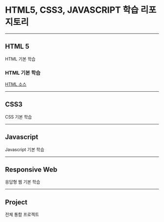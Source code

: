 # HTML5, CSS3, JAVASCRIPT 학습 리포지토리

------------------------

## HTML 5
HTML 기본 학습

### HTML 기본 학습
[HTML 소스]()

------------------------

## CSS3
CSS 기본 학습

------------------------

## Javascript
Javascript 기본 학습

------------------------

## Responsive Web
응답형 웹 기본 학습

------------------------

## Project
전체 통합 프로젝트
